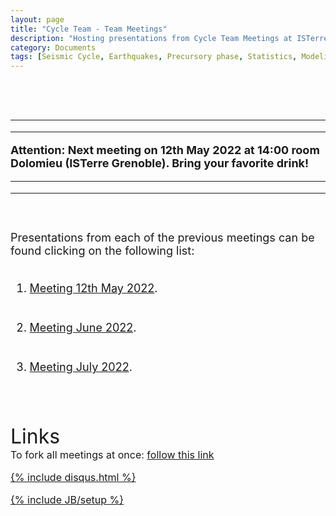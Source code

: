 ```yaml
---
layout: page
title: "Cycle Team - Team Meetings"
description: "Hosting presentations from Cycle Team Meetings at ISTerre (2022)"
category: Documents
tags: [Seismic Cycle, Earthquakes, Precursory phase, Statistics, Modeling, InSAR]
---
```


<font size="4">
<p align="justify">
<br>
<br>
<hr>
<hr>
<b>Attention: Next meeting on 12th May 2022 at 14:00 room Dolomieu (ISTerre Grenoble). Bring your favorite drink!</b> <em><a href="https://github.com/hugosanrocks/hugosanrocks.github.com/blob/master/_pdf/Marsan_2008_SCI.pdf"><img src="http://hugosanrocks.github.io/assets/img/coffee.png" alt="" width="15" height="16" border="0"></a></em>
<hr>
<hr>
<br>
<br>
Presentations from each of the previous meetings can be found clicking on the following list: 
<br>
</p>
<ol>
<br>
  <li><a href="https://github.com/hugosanrocks/hugosanrocks.github.com/tree/master/_pdf/cycle_team_meetings/Meeting_12-04-22/">Meeting 12th May 2022</a>.</li>
<br>
<br>
  <li><a href="http://hugosanrocks.github.io/cycle_team_meetings/">Meeting June 2022</a>.</li>
<br>
<br>
  <li><a href="http://hugosanrocks.github.io/cycle_team_meetings/">Meeting July 2022</a>.</li>
<br>
</ol>
<br>
<br>
<font size="6">Links
<br>
<font size="3">
To fork all meetings at once: <a href="https://github.com/hugosanrocks/hugosanrocks.github.com/blob/master/_pdf/cycle_team_meetings/"> follow this link

{% include disqus.html %}

{% include JB/setup %}

